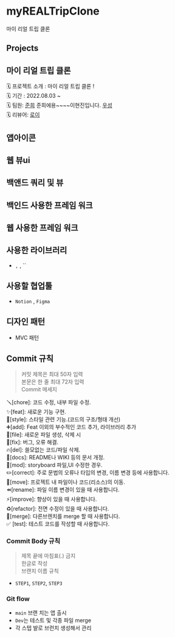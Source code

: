 # myREALTripClone
마이  리얼 트립 클론


## Projects
## 마이  리얼 트립 클론
🗓 프로젝트 소개 : 마이  리얼 트립 클론 !</br>
🗓 기간 : 2022.08.03 ~   </br>
🗓 팀원:  [준희](https://github.com/Wnsrns) 준희에용~~~~이현진입니다. [우성](https://github.com/jws0206)</br>
🗓 리뷰어: [로이](https://github.com/Roy-wonji)

## 앱아이콘 

## 웹 뷰ui

## 백앤드 쿼리 및  뷰 

## 백인드 사용한  프레임 워크 

## 웹 사용한 프레임 워크

## 사용한 라이브러리
- `` , `` , ``

## 사용할 협업툴 
- `Notion` , `Figma`

## 디자인 패턴
- MVC 패턴  


## Commit 규칙
> 커밋 제목은 최대 50자 입력 </br>
본문은 한 줄 최대 72자 입력 </br>
Commit 메세지 </br>

🪛[chore]: 코드 수정, 내부 파일 수정. </br>
✨[feat]: 새로운 기능 구현. </br>
🎨[style]: 스타일 관련 기능.(코드의 구조/형태 개선) </br>
➕[add]: Feat 이외의 부수적인 코드 추가, 라이브러리 추가 </br>
🔧[file]: 새로운 파일 생성, 삭제 시 </br>
🐛[fix]: 버그, 오류 해결. </br>
🔥[del]: 쓸모없는 코드/파일 삭제. </br>
📝[docs]: README나 WIKI 등의 문서 개정. </br>
💄[mod]: storyboard 파일,UI 수정한 경우. </br>
✏️[correct]: 주로 문법의 오류나 타입의 변경, 이름 변경 등에 사용합니다. </br>
🚚[move]: 프로젝트 내 파일이나 코드(리소스)의 이동. </br>
⏪️[rename]: 파일 이름 변경이 있을 때 사용합니다. </br>
⚡️[improve]: 향상이 있을 때 사용합니다. </br>
♻️[refactor]: 전면 수정이 있을 때 사용합니다. </br>
🔀[merge]: 다른브렌치를 merge 할 때 사용합니다. </br>
✅ [test]: 테스트 코드를 작성할 때 사용합니다. </br>

### Commit Body 규칙
> 제목 끝에 마침표(.) 금지 </br>
한글로 작성 </br>
브랜치 이름 규칙

- `STEP1`, `STEP2`, `STEP3`

### Git flow
- `main` 브랜 치는 앱 출시 
- `Dev`는 테스트 및 각종 파일 merge
- 각 스텝 뱔로 브런치 생성해서 관리 




